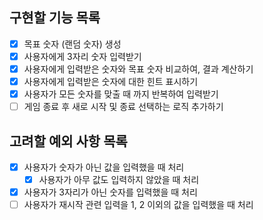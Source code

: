 ## 구현할 기능 목록

- [X] 목표 숫자 (랜덤 숫자) 생성
- [x] 사용자에게 3자리 숫자 입력받기
- [x] 사용자에게 입력받은 숫자와 목표 숫자 비교하여, 결과 계산하기
- [x] 사용자에게 입력받은 숫자에 대한 힌트 표시하기
- [x] 사용자가 모든 숫자를 맞출 때 까지 반복하여 입력받기
- [ ] 게임 종료 후 새로 시작 및 종료 선택하는 로직 추가하기

## 고려할 예외 사항 목록

- [x] 사용자가 숫자가 아닌 값을 입력했을 때 처리
  - [x] 사용자가 아무 값도 입력하지 않았을 때 처리
- [x] 사용자가 3자리가 아닌 숫자를 입력했을 때 처리
- [ ] 사용자가 재시작 관련 입력을 1, 2 이외의 값을 입력했을 때 처리
